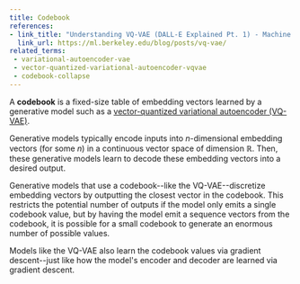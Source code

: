 ```yaml
---
title: Codebook
references:
- link_title: "Understanding VQ-VAE (DALL-E Explained Pt. 1) - Machine Learning @ Berkeley"
  link_url: https://ml.berkeley.edu/blog/posts/vq-vae/
related_terms:
 - variational-autoencoder-vae
 - vector-quantized-variational-autoencoder-vqvae
 - codebook-collapse
---
```


A **codebook** is a fixed-size table of embedding vectors learned by a generative model such as a [vector-quantized variational autoencoder (VQ-VAE)][1].

Generative models typically encode inputs into $n$-dimensional embedding vectors (for some $n$) in a continuous vector space of dimension $\mathbb R$. Then, these generative models learn to decode these embedding vectors into a desired output.

Generative models that use a codebook--like the VQ-VAE--discretize embedding vectors by outputting the closest vector in the codebook. This restricts the potential number of outputs if the model only emits a single codebook value, but by having the model emit a sequence vectors from the codebook, it is possible for a small codebook to generate an enormous number of possible values.

Models like the VQ-VAE also learn the codebook values via gradient descent--just like how the model's encoder and decoder are learned via gradient descent.

[1]: /terms/vector-quantized-variational-autoencoder-vqvae
